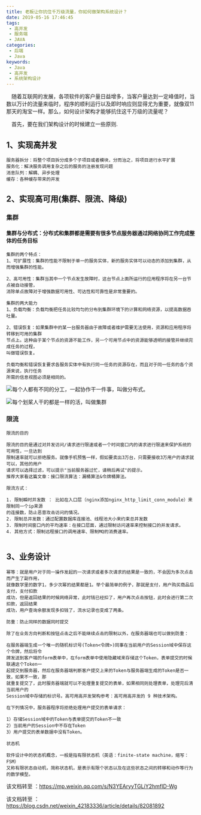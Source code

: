 ```yaml
---
title: 老板让你抗住千万级流量，你如何做架构系统设计？
date: 2019-05-16 17:46:45
tags:
 - 高并发
 - 服务端
 - JAVA
categories: 
 - 后端
 - Java
keywords:
 - Java
 - 高并发
 - 系统架构设计
---
```

&emsp;随着互联网的发展，各项软件的客户量日益增多，当客户量达到一定峰值时，当数以万计的流量来临时，程序的顺利运行以及即时响应则显得尤为重要，就像双11那天的淘宝一样。那么，如何设计架构才能够抗住这千万级的流量呢？

&emsp;首先，要在我们架构设计的时候建立一些原则.


## 1、实现高并发

```
服务器拆分：将整个项目拆分成多个子项目或者模块，分而治之，将项目进行水平扩展
服务化：解决服务调用复杂之后的服务的注册发现问题
消息队列：解耦、异步处理
缓存：各种缓存带来的并发

```

## 2、实现高可用(集群、限流、降级)

### 集群

#### 集群与分布式：分布式和集群都是需要有很多节点服务器通过网络协同工作完成整体的任务目标

```
集群的两个特点：
1、可扩展性：集群的性能不限制于单一的服务实体，新的服务实体可以动态的添加到集群，从而增强集群的性能。

2、高可用性：集群当其中一个节点发生故障时，这台节点上面所运行的应用程序将在另一台节点被自动接管，
消除单点故障对于增强数据可用性、可达性和可靠性是非常重要的。

集群的两大能力
1、负载均衡：负载均衡把任务比较均匀的分布到集群环境下的计算和网络资源，以提高数据吞吐量。

2、错误恢复：如果集群中的某一台服务器由于故障或者维护需要无法使用，资源和应用程序将转移到可用的集群
节点上。这种由于某个节点的资源不能工作，另一个可用节点中的资源能够透明的接管并继续完成任务的过程，
叫做错误恢复。

负载均衡和错误恢复要求各服务实体中有执行同一任务的资源存在，而且对于同一任务的各个资源来说，执行任务
所需的信息视图必须是相同的。

```


![每个人都有不同的分工，一起协作干一件事，叫做分布式。](https://img-blog.csdn.net/20180826163836169?watermark/2/text/aHR0cHM6Ly9ibG9nLmNzZG4ubmV0L3dlaXhpbl80MjE4MzMzNg==/font/5a6L5L2T/fontsize/400/fill/I0JBQkFCMA==/dissolve/70)


![每个划桨人干的都是一样的活，叫做集群](https://img-blog.csdn.net/20180826163853698?watermark/2/text/aHR0cHM6Ly9ibG9nLmNzZG4ubmV0L3dlaXhpbl80MjE4MzMzNg==/font/5a6L5L2T/fontsize/400/fill/I0JBQkFCMA==/dissolve/70)


### 限流

```
限流的目的

限流的目的是通过对并发访问/请求进行限速或者一个时间窗口内的请求进行限速来保护系统的可用性，一旦达到
限制速率就可以拒绝服务。就像手机预售一样，假如要卖出3万台，只需要接收3万用户的请求就可以，其他的用户
请求可以选择过滤，可以提示"当前服务器过忙，请稍后再试"的提示。
推荐大家看这篇文章：接口限流算法：漏桶算法&令牌桶算法。

限流方式：

1. 限制瞬时并发数 ： 比如在入口层（nginx添加nginx_http_limit_conn_module）来限制同一个ip来源
的连接数，防止恶意攻击访问的情况。
2. 限制总并发数：通过配置数据库连接池、线程池大小来约束总并发数
3. 限制时间窗口内的平均速率：在接口层面，通过限制访问速率来控制接口的并发请求。
4. 其他方式：限制远程接口的调用速率、限制MQ的消费速率。


```


## 3、业务设计

```
幂等：就是用户对于同一操作发起的一次请求或者多次请求的结果是一致的，不会因为多次点击而产生了副作用，
就像数学里的数字1，多少次幂的结果都是1。举个最简单的例子，那就是支付，用户购买商品后支付，支付扣款
成功，但是返回结果的时候网络异常，此时钱已经扣了，用户再次点击按钮，此时会进行第二次扣款，返回结果
成功，用户查询余额发现多扣钱了，流水记录也变成了两条。

防重：防止同样的数据同时提交

除了在业务方向判断和按钮点击之后不能继续点击的限制以外，在服务器端也可以做到防重：

在服务器端生成一个唯一的随机标识号(Token<令牌>)同事在当前用户的Session域中保存这个令牌，然后将令
牌发送到客户端的form表单中，在form表单中使用隐藏域来存储这个Token，表单提交的时候联通这个Token一
起提交到服务器，然后在服务器端判断客户提交上来的Token与服务器端生成的Token是否一致，如果不一致，那
就重复提交了，此时服务器端就可以不处理重复提交的表单，如果相同则处理表单，处理完后清当前用户的
Session域中存储的标识号。高可用高并发架构参考：高可用高并发的 9 种技术架构。

在下列情况中，服务器程序将拒绝处理用户提交的表单请求： 

1）存储Session域中的Token与表单提交的Token不一致 
2）当前用户的Session中不存在Token 
3）用户提交的表单数据中没有Token。 

状态机

软件设计中的状态机概念，一般是指有限状态机（英语：finite-state machine，缩写：FSM）
又称有限状态自动机，简称状态机，是表示有限个状态以及在这些状态之间的转移和动作等行为的数学模型。

```


该文档转至 ：https://mp.weixin.qq.com/s/N3YEAryyTGLiY2hmfID-Wg

该文档转至 ：https://blog.csdn.net/weixin_42183336/article/details/82081892









